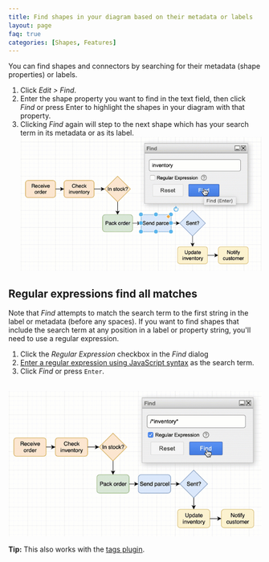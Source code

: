 ```yaml
---
title: Find shapes in your diagram based on their metadata or labels
layout: page
faq: true
categories: [Shapes, Features]
---
```


You can find shapes and connectors by searching for their metadata (shape properties) or labels.

1. Click _Edit > Find_.
2. Enter the shape property you want to find in the text field, then click _Find_ or press Enter to highlight the shapes in your diagram with that property.
3. Clicking _Find_ again will step to the next shape which has your search term in its metadata or as its label.
<br /><img src="/assets/img/blog/find.gif" style="max-width:100%;height:auto;" alt="Highlight shapes based on their metadata or labels">

## Regular expressions find all matches

Note that _Find_ attempts to match the search term to the first string in the label or metadata (before any spaces). If you want to find shapes that include the search term at any position in a label or property string, you'll need to use a regular expression.

1. Click the _Regular Expression_ checkbox in the _Find_ dialog
2. [Enter a regular expression using JavaScript syntax](https://developer.mozilla.org/en-US/docs/Web/JavaScript/Guide/Regular_Expressions) as the search term.
3. Click _Find_ or press ``Enter``.

<br /><img src="/assets/img/blog/find-regular-expression.gif" style="max-width:100%;height:auto;" alt="Highlight shapes based on their metadata or labels">

**Tip:** This also works with the [tags plugin](/doc/faq/tags-plugin.html).
